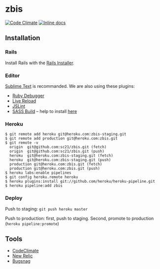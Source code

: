 # zbis

[![Code Climate](https://codeclimate.com/github/sc21/zbis.png)](https://codeclimate.com/github/sc21/zbis) [![Inline docs](http://inch-ci.org/github/sc21/zbis.png?branch=master)](http://inch-ci.org/github/sc21/zbis)

## Installation

### Rails

Install Rails with the [Rails Installer](http://railsinstaller.org/fr-FR).

### Editor

[Sublime Text](http://www.sublimetext.com/) is recommanded. We are also using these plugins:

- [Ruby Debugger](https://github.com/shuky19/sublime_debugger)
- [Live Reload](https://github.com/dz0ny/LiveReload-sublimetext2)
- [JSLint](https://github.com/darrenderidder/Sublime-JSLint)
- [SASS Build](https://github.com/jaumefontal/SASS-Build-SublimeText2) – help to install [here](http://www.hongkiat.com/blog/sublime-text-compiling-sass/)

### Heroku

    $ git remote add heroku git@heroku.com:zbis-staging.git
    $ git remote add production git@heroku.com:zbis.git
    $ git remote -v
      origin  git@github.com:sc21/zbis.git (fetch)
      origin  git@github.com:sc21/zbis.git (push)
      heroku  git@heroku.com:zbis-staging.git (fetch)
      heroku  git@heroku.com:zbis-staging.git (push)
      production git@heroku.com:zbis.git (fetch)
      production git@heroku.com:zbis.git (push)
    $ heroku labs:enable pipelines
    $ git config heroku.remote heroku
    $ heroku plugins:install git://github.com/heroku/heroku-pipeline.git
    $ heroku pipeline:add zbis

### Deploy

Push to staging: `git push heroku master`

Push to production: first, push to staging. Second, promote to production (`heroku pipeline:promote`)

## Tools

- [CodeClimate](https://codeclimate.com)
- [New Relic](https://newrelic.com/)
- [Bugsnag](https://bugsnag.com/)
